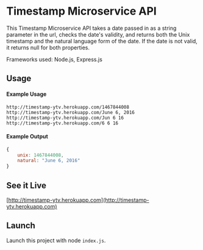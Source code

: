 # Timestamp Microservice API

This Timestamp Microservice API takes a date passed in as a string parameter in the url, checks the date's validity, and returns both the Unix timestamp and the natural language form of the date.  If the date is not valid, it returns null for both properties.

Frameworks used: Node.js, Express.js

## Usage

#### Example Usage

```
http://timestamp-ytv.herokuapp.com/1467844008
http://timestamp-ytv.herokuapp.com/June 6, 2016
http://timestamp-ytv.herokuapp.com/Jun 6 16
http://timestamp-ytv.herokuapp.com/6 6 16
```
#### Example Output

```javascript
{
    unix: 1467844008,
    natural: "June 6, 2016"
}
```

## See it Live

[http://timestamp-ytv.herokuapp.com](http://timestamp-ytv.herokuapp.com)

## Launch

Launch this project with node `index.js`.

